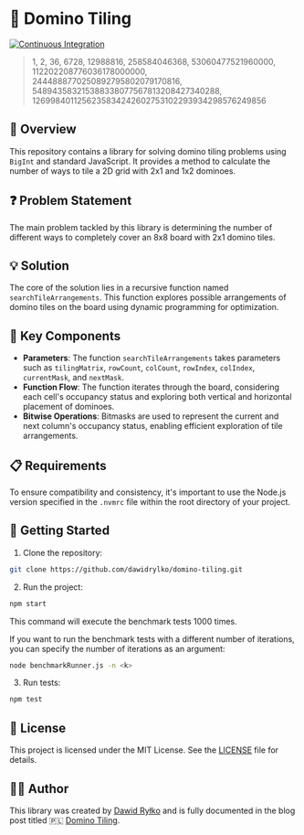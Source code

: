 # 🎲 Domino Tiling

[![Continuous Integration](https://github.com/dawidrylko/domino-tiling/actions/workflows/ci.yml/badge.svg)](https://github.com/dawidrylko/domino-tiling/actions/workflows/ci.yml)

> 1, 2, 36, 6728, 12988816, 258584046368, 53060477521960000, 112202208776036178000000, 2444888770250892795802079170816, 548943583215388338077567813208427340288, 1269984011256235834242602753102293934298576249856

## 📖 Overview

This repository contains a library for solving domino tiling problems using `BigInt` and standard JavaScript. It provides a method to calculate the number of ways to tile a 2D grid with 2x1 and 1x2 dominoes.

## ❓ Problem Statement

The main problem tackled by this library is determining the number of different ways to completely cover an 8x8 board with 2x1 domino tiles.

## 💡 Solution

The core of the solution lies in a recursive function named `searchTileArrangements`. This function explores possible arrangements of domino tiles on the board using dynamic programming for optimization.

## 🧩 Key Components

- **Parameters**: The function `searchTileArrangements` takes parameters such as `tilingMatrix`, `rowCount`, `colCount`, `rowIndex`, `colIndex`, `currentMask`, and `nextMask`.
- **Function Flow**: The function iterates through the board, considering each cell's occupancy status and exploring both vertical and horizontal placement of dominoes.
- **Bitwise Operations**: Bitmasks are used to represent the current and next column's occupancy status, enabling efficient exploration of tile arrangements.

## 📋 Requirements

To ensure compatibility and consistency, it's important to use the Node.js version specified in the `.nvmrc` file within the root directory of your project.

## 🚀 Getting Started

1. Clone the repository:

```sh
git clone https://github.com/dawidrylko/domino-tiling.git
```

2. Run the project:

```sh
npm start
```

This command will execute the benchmark tests 1000 times.

If you want to run the benchmark tests with a different number of iterations, you can specify the number of iterations as an argument:

```sh
node benchmarkRunner.js -n <k>
```

3. Run tests:

```sh
npm test
```

## 📜 License

This project is licensed under the MIT License. See the [LICENSE](./LICENSE) file for details.

## 👨‍💻 Author

This library was created by [Dawid Ryłko](https://dawidrylko.com) and is fully documented in the blog post titled 🇵🇱 [Domino Tiling](https://dawidrylko.com/domino-tiling/).
